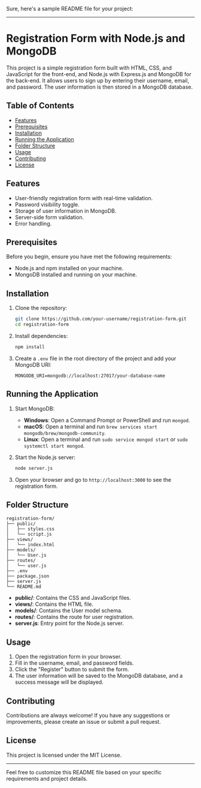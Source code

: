 Sure, here's a sample README file for your project:

---

# Registration Form with Node.js and MongoDB

This project is a simple registration form built with HTML, CSS, and JavaScript for the front-end, and Node.js with Express.js and MongoDB for the back-end. It allows users to sign up by entering their username, email, and password. The user information is then stored in a MongoDB database.

## Table of Contents

- [Features](#features)
- [Prerequisites](#prerequisites)
- [Installation](#installation)
- [Running the Application](#running-the-application)
- [Folder Structure](#folder-structure)
- [Usage](#usage)
- [Contributing](#contributing)
- [License](#license)

## Features

- User-friendly registration form with real-time validation.
- Password visibility toggle.
- Storage of user information in MongoDB.
- Server-side form validation.
- Error handling.

## Prerequisites

Before you begin, ensure you have met the following requirements:

- Node.js and npm installed on your machine.
- MongoDB installed and running on your machine.

## Installation

1. Clone the repository:

    ```sh
    git clone https://github.com/your-username/registration-form.git
    cd registration-form
    ```

2. Install dependencies:

    ```sh
    npm install
    ```

3. Create a `.env` file in the root directory of the project and add your MongoDB URI:

    ```env
    MONGODB_URI=mongodb://localhost:27017/your-database-name
    ```

## Running the Application

1. Start MongoDB:
    - **Windows**: Open a Command Prompt or PowerShell and run `mongod`.
    - **macOS**: Open a terminal and run `brew services start mongodb/brew/mongodb-community`.
    - **Linux**: Open a terminal and run `sudo service mongod start` or `sudo systemctl start mongod`.

2. Start the Node.js server:

    ```sh
    node server.js
    ```

3. Open your browser and go to `http://localhost:3000` to see the registration form.

## Folder Structure

```plaintext
registration-form/
├── public/
│   ├── styles.css
│   └── script.js
├── views/
│   └── index.html
├── models/
│   └── User.js
├── routes/
│   └── user.js
├── .env
├── package.json
├── server.js
└── README.md
```

- **public/**: Contains the CSS and JavaScript files.
- **views/**: Contains the HTML file.
- **models/**: Contains the User model schema.
- **routes/**: Contains the route for user registration.
- **server.js**: Entry point for the Node.js server.

## Usage

1. Open the registration form in your browser.
2. Fill in the username, email, and password fields.
3. Click the "Register" button to submit the form.
4. The user information will be saved to the MongoDB database, and a success message will be displayed.

## Contributing

Contributions are always welcome! If you have any suggestions or improvements, please create an issue or submit a pull request.

## License

This project is licensed under the MIT License.

---

Feel free to customize this README file based on your specific requirements and project details.
